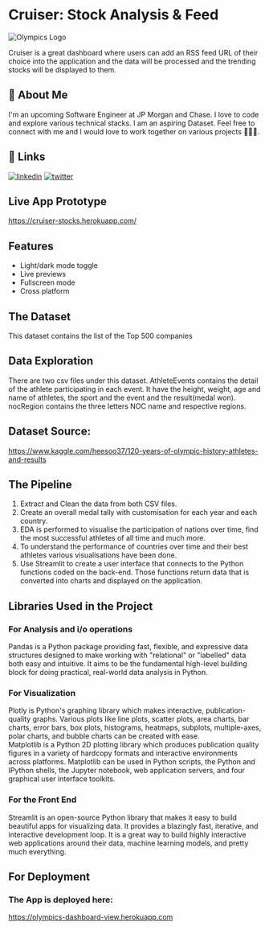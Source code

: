 # Cruiser: Stock Analysis & Feed

![Olympics Logo](https://www.kindpng.com/picc/m/160-1607796_transparent-png-stocks-statistics-symbol-png-png-download.png)

Cruiser is a great dashboard where users can add an RSS feed URL of their choice into the application and the data will be processed and the trending stocks will be displayed to them.

## 🚀 About Me
I'm an upcoming Software Engineer at JP Morgan and Chase. I love to code and explore various technical stacks. I am an aspiring Dataset.
Feel free to connect with me and I would love to work together on various projects 👨🏻‍💻.

## 🔗 Links
[![linkedin](https://img.shields.io/badge/linkedin-0A66C2?style=for-the-badge&logo=linkedin&logoColor=white)](https://www.linkedin.com/in/dilreet-singh-0007/)
[![twitter](https://img.shields.io/badge/twitter-1DA1F2?style=for-the-badge&logo=twitter&logoColor=white)](https://twitter.com/dilreetsingh/)

## Live App Prototype
https://cruiser-stocks.herokuapp.com/

[comment]: <> (## Why Cruiser?)

[comment]: <> (As Tokyo Olympic Games just drew to an end, I wanted to review 120 years history of Modern Olympic Game. Modern Olympic Games are leading international sport events. The creation was inspired by the ancient Olympic Games, held in Olympia, Greece from the 8th century BC to 4th century AD. The first modern Games was held in Athens in 1896.)

## Features

- Light/dark mode toggle
- Live previews
- Fullscreen mode
- Cross platform

## The Dataset
This dataset contains the list of the Top 500 companies 

## Data Exploration
There are two csv files under this dataset. AthleteEvents contains the detail of the athlete participating in each event. It have the height, weight, age and name of athletes, the sport and the event and the result(medal won). nocRegion contains the three letters NOC name and respective regions.

## Dataset Source: 
https://www.kaggle.com/heesoo37/120-years-of-olympic-history-athletes-and-results




## The Pipeline
1. Extract and Clean the data from both CSV files.
3. Create an overall medal tally with customisation for each year and each country.
4. EDA is performed to visualise the participation of nations over time, find the most successful athletes of all time and much more.
4. To understand the performance of countries over time and their best athletes various visualisations have been done.
5. Use Streamlit to create a user interface that connects to the Python functions coded on the back-end. Those functions return data that is converted into charts and displayed on the application.


## Libraries Used in the Project

### For Analysis and i/o operations
Pandas is a Python package providing fast, flexible, and expressive data structures designed to make working with "relational" or "labelled" data both easy and intuitive. It aims to be the fundamental high-level building block for doing practical, real-world data analysis in Python.

### For Visualization
Plotly is Python's graphing library which makes interactive, publication-quality graphs. Various plots like line plots, scatter plots, area charts, bar charts, error bars, box plots, histograms, heatmaps, subplots, multiple-axes, polar charts, and bubble charts can be created with ease. <br>
Matplotlib is a Python 2D plotting library which produces publication quality figures in a variety of hardcopy formats and interactive environments across platforms. Matplotlib can be used in Python scripts, the Python and IPython shells, the Jupyter notebook, web application servers, and four graphical user interface toolkits.

### For the Front End
Streamlit is an open-source Python library that makes it easy to build beautiful apps for visualizing data. It provides a blazingly fast, iterative, and interactive development loop. It is a great way to build highly interactive web applications around their data, machine learning models, and pretty much everything.


## For Deployment
### The App is deployed here:
https://olympics-dashboard-view.herokuapp.com

